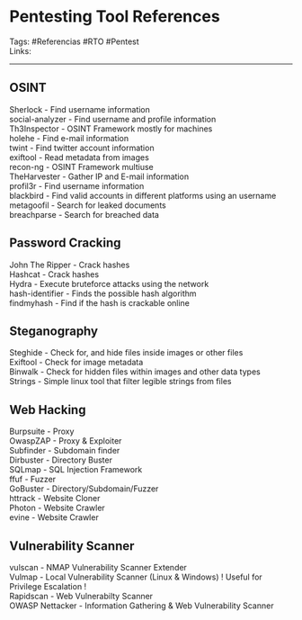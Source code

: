 # Pentesting Tool References
Tags: #Referencias #RTO #Pentest \
Links:

---
## OSINT
Sherlock - Find username information \
social-analyzer - Find username and profile information \
Th3Inspector - OSINT Framework mostly for machines \
holehe - Find e-mail information \
twint - Find twitter account information \
exiftool - Read metadata from images \
recon-ng - OSINT Framework multiuse \
TheHarvester - Gather IP and E-mail information \
profil3r - Find username information \
blackbird - Find valid accounts in different platforms using an username \
metagoofil - Search for leaked documents \
breachparse - Search for breached data 

## Password Cracking
John The Ripper - Crack hashes \
Hashcat - Crack hashes \
Hydra - Execute bruteforce attacks using the network \
hash-identifier  - Finds the possible hash algorithm \
findmyhash - Find if the hash is crackable online 

## Steganography
Steghide - Check for, and hide files inside images or other files \
Exiftool - Check for image metadata \
Binwalk - Check for hidden files within images and other data types \
Strings - Simple linux tool that filter legible strings from files 

## Web Hacking
Burpsuite - Proxy \
OwaspZAP - Proxy & Exploiter \
Subfinder - Subdomain finder \
Dirbuster - Directory Buster \
SQLmap - SQL Injection Framework \
ffuf - Fuzzer \
GoBuster - Directory/Subdomain/Fuzzer \
httrack - Website Cloner \
Photon - Website Crawler \
evine - Website Crawler


## Vulnerability Scanner
vulscan - NMAP Vulnerability Scanner Extender \
Vulmap - Local Vulnerability Scanner (Linux & Windows) ! Useful for Privilege Escalation ! \
Rapidscan - Web Vulnerabilty Scanner \
OWASP Nettacker - Information Gathering & Web Vulnerability Scanner 
